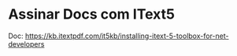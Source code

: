 # Assinar Docs com IText5

Doc: 
https://kb.itextpdf.com/it5kb/installing-itext-5-toolbox-for-net-developers

